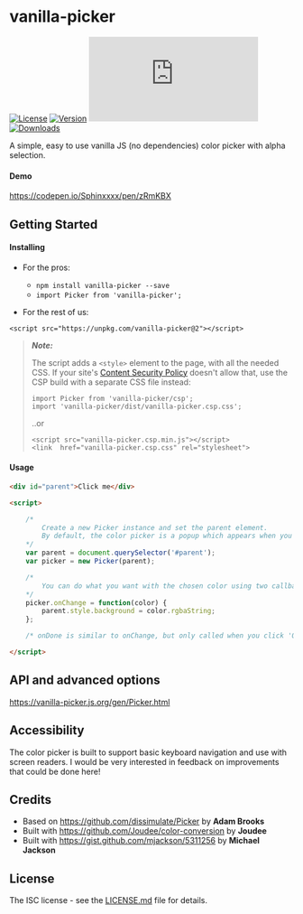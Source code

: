 # vanilla-picker

[![License](https://img.shields.io/npm/l/vanilla-picker.svg)](https://github.com/Sphinxxxx/vanilla-picker/blob/master/LICENSE.md)
[![Version](https://img.shields.io/npm/v/vanilla-picker.svg)](https://npmjs.com/vanilla-picker)
[![Size](https://badgen.net/badgesize/gzip/sphinxxxx/vanilla-picker/master/dist/vanilla-picker.min.js?label=min%2Bgzip)](https://unpkg.com/vanilla-picker)
[![Downloads](https://img.shields.io/npm/dm/vanilla-picker.svg)](https://npmjs.com/vanilla-picker)

A simple, easy to use vanilla JS (no dependencies) color picker with alpha selection.

#### Demo

https://codepen.io/Sphinxxxx/pen/zRmKBX


## Getting Started

#### Installing

* For the pros:

  + ```npm install vanilla-picker --save```
  + ```import Picker from 'vanilla-picker';```

* For the rest of us:

```
<script src="https://unpkg.com/vanilla-picker@2"></script>
```

> **_Note:_**
> 
> The script adds a `<style>` element to the page, with all the needed CSS. If your site's [Content Security Policy](https://developer.mozilla.org/en-US/docs/Web/HTTP/CSP) doesn't allow that, use the CSP build with a separate CSS file instead:
> ```
> import Picker from 'vanilla-picker/csp';
> import 'vanilla-picker/dist/vanilla-picker.csp.css';
> ```
> ..or
> ```
> <script src="vanilla-picker.csp.min.js"></script>
> <link  href="vanilla-picker.csp.css" rel="stylesheet">
> ```

#### Usage

```html
<div id="parent">Click me</div>

<script>

    /*
        Create a new Picker instance and set the parent element.
        By default, the color picker is a popup which appears when you click the parent.
    */
    var parent = document.querySelector('#parent');
    var picker = new Picker(parent);

    /*
        You can do what you want with the chosen color using two callbacks: onChange and onDone.
    */
    picker.onChange = function(color) {
        parent.style.background = color.rgbaString;
    };

    /* onDone is similar to onChange, but only called when you click 'Ok' */

</script>
```


## API and advanced options

https://vanilla-picker.js.org/gen/Picker.html


## Accessibility

The color picker is built to support basic keyboard navigation and use with screen readers.
I would be very interested in feedback on improvements that could be done here!


## Credits

* Based on https://github.com/dissimulate/Picker by **Adam Brooks**
* Built with https://github.com/Joudee/color-conversion by **Joudee**
* Built with https://gist.github.com/mjackson/5311256 by **Michael Jackson**


## License

The ISC license - see the [LICENSE.md](LICENSE.md) file for details.
